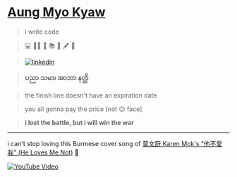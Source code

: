 # [Aung Myo Kyaw](https://www.aungmyokyaw.com)

> i write code

> 💻 🧘‍♂️ 📝 📚 📖 🖋️ 🌼

> [![linkedin](https://img.shields.io/badge/LinkedIn-0077B5?style=for-the-badge&logo=linkedin&logoColor=white)](https://www.linkedin.com/in/aungmyokyaw/)

> **ပညာ သမာ၊ အာဘာ နတ္ထိ**

> the finish line doesn't have an expiration date

> you all gonna pay the price [not 😉 face]

> **i lost the battle, but i will win the war**

---

i can't stop loving this Burmese cover song of [莫文蔚 Karen Mok's "他不愛我" (He Loves Me Not)](https://youtu.be/nuWIJIn7wkw) 🥹

[![YouTube Video](https://img.shields.io/badge/Play%20on-YouTube-red?style=for-the-badge&logo=youtube)](https://www.youtube.com/watch?v=vqnKLjrE2x4)
